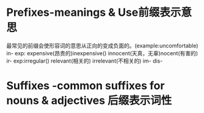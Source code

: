 # Prefixes-meanings & Use前缀表示意思
最常见的前缀会使形容词的意思从正向的变成负面的。(example:uncomfortable)
in-
exp: expensive(昂贵的)inexpensive() innocent(天真，无辜)nocent(有害的)
ir-
exp:irregular() relevant(相关的) irrelevant(不相关的)
im-
dis-
# Suffixes -common suffixes for nouns & adjectives 后缀表示词性
